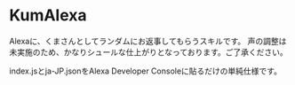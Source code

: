 # KumAlexa

Alexaに、くまさんとしてランダムにお返事してもらうスキルです。
声の調整は未実施のため、かなりシュールな仕上がりとなっております。ご了承ください。

index.jsとja-JP.jsonをAlexa Developer Consoleに貼るだけの単純仕様です。
